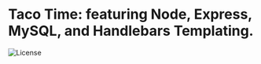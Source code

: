 # Taco Time: featuring Node, Express, MySQL, and Handlebars Templating.‏‏‎
‎‎![License](https://img.shields.io/static/v1?label=License&message=MIT&color=brightgreen) 
  
